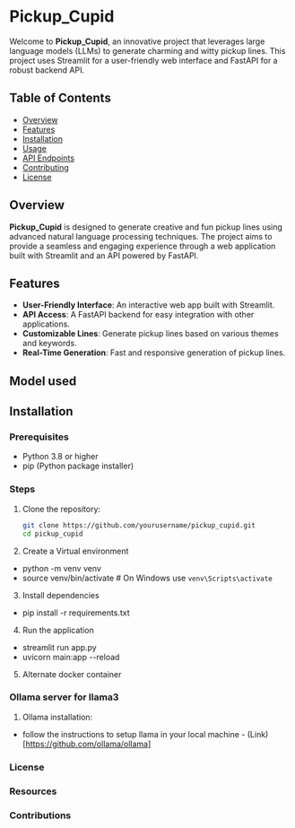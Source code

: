 # Pickup_Cupid

Welcome to **Pickup_Cupid**, an innovative project that leverages large language models (LLMs) to generate charming and witty pickup lines. This project uses Streamlit for a user-friendly web interface and FastAPI for a robust backend API.

## Table of Contents

- [Overview](#overview)
- [Features](#features)
- [Installation](#installation)
- [Usage](#usage)
- [API Endpoints](#api-endpoints)
- [Contributing](#contributing)
- [License](#license)

## Overview

**Pickup_Cupid** is designed to generate creative and fun pickup lines using advanced natural language processing techniques. The project aims to provide a seamless and engaging experience through a web application built with Streamlit and an API powered by FastAPI.

## Features

- **User-Friendly Interface**: An interactive web app built with Streamlit.
- **API Access**: A FastAPI backend for easy integration with other applications.
- **Customizable Lines**: Generate pickup lines based on various themes and keywords.
- **Real-Time Generation**: Fast and responsive generation of pickup lines.

## Model used

## Installation

### Prerequisites

- Python 3.8 or higher
- pip (Python package installer)

### Steps


1. Clone the repository:

   ```sh
   git clone https://github.com/yourusername/pickup_cupid.git
   cd pickup_cupid

2. Create a Virtual environment
- python -m venv venv
- source venv/bin/activate  # On Windows use `venv\Scripts\activate`

3. Install dependencies

- pip install -r requirements.txt

4. Run the application

- streamlit run app.py
- uvicorn main:app --reload

5. Alternate docker container


### Ollama server for llama3

1. Ollama installation:

- follow the instructions to setup llama in your local machine - (Link)[https://github.com/ollama/ollama]


### License

### Resources

### Contributions
